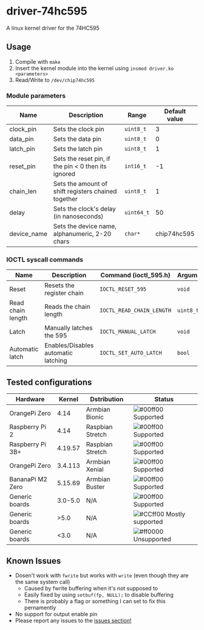 # driver-74hc595

A linux kernel driver for the 74HC595

## Usage

1. Compile with `make`
2. Insert the kernel module into the kernel using `insmod driver.ko <parameters>`
3. Read/Write to `/dev/chip74hc595`

### Module parameters
Name        | Description                                         | Range        | Default value
------------|-----------------------------------------------------|--------------|---------------
clock_pin   | Sets the clock pin                                  | `uint8_t`    | 3
data_pin    | Sets the data pin                                   | `uint8_t`    | 0
latch_pin   | Sets the latch pin                                  | `uint8_t`    | 1
reset_pin   | Sets the reset pin, if the pin < 0 then its ignored | `int16_t`    | -1 
chain_len   | Sets the amount of shift registers chained together | `uint8_t`    | 1
delay       | Sets the clock's delay (in nanoseconds)             | `uint64_t`   | 50
device_name | Sets the device name, alphanumeric, 2-20 chars      | `char*`      | chip74hc595

### IOCTL syscall commands
Name              | Description                         | Command (ioctl_595.h)     | Arguments
------------------|-------------------------------------|---------------------------|-------------
Reset             | Resets the register chain           | `IOCTL_RESET_595`         | `void`
Read chain length | Reads the chain length              | `IOCTL_READ_CHAIN_LENGTH` | `uint8_t*`
Latch             | Manually latches the 595            | `IOCTL_MANUAL_LATCH`      | `void`
Automatic latch   | Enables/Disables automatic latching | `IOCTL_SET_AUTO_LATCH`    | `bool`

## Tested configurations
Hardware         | Kernel   | Dstribution       | Status
-----------------|----------|-------------------|---------------------------------------------------------------------
OrangePi Zero    | 4.14     | Armbian Bionic    | ![#00ff00](https://placehold.it/15/00FF00/00FF00) Supported
Raspberry Pi 2   | 4.14     | Raspbian Stretch  | ![#00ff00](https://placehold.it/15/00FF00/00ff00) Supported
Raspberry Pi 3B+ | 4.19.57  | Raspbian Stretch  | ![#00ff00](https://placehold.it/15/00FF00/000000) Supported
OrangePi Zero    | 3.4.113  | Armbian Xenial    | ![#00ff00](https://placehold.it/15/00FF00/000000) Supported
BananaPi M2 Zero | 5.15.69  | Armbian Buster    | ![#00ff00](https://placehold.it/15/00FF00/000000) Supported
Generic boards   | 3.0-5.0  | N/A               | ![#00ff00](https://placehold.it/15/00FF00/000000) Supported
Generic boards   | >5.0     | N/A               | ![#CCff00](https://placehold.it/15/CCFF00/000000) Mostly supported
Generic boards   | <3.0     | N/A               | ![#ff0000](https://placehold.it/15/FF0000/000000) Unsupported

## Known Issues
 - Dosen't work with `fwrite` but works with `write` (even though they are the same system call)
   - Caused by fwrite buffering when it's not supposed to
   - Easily fixed by using `setbuf(fp, NULL);` to disable buffering
   - There is probably a flag or something I can set to fix this pernamently
 - No support for output enable pin
 - Please report any issues to the [issues section!](https://github.com/abc123me/driver-74hc595/issues)

